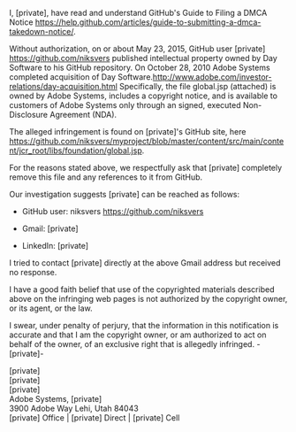 I, [private], have read and understand GitHub's Guide to Filing a DMCA Notice <https://help.github.com/articles/guide-to-submitting-a-dmca-takedown-notice/>.

Without authorization, on or about May 23, 2015, GitHub user [private] <https://github.com/niksvers> published intellectual property owned by Day Software to his GitHub repository. On October 28, 2010 Adobe Systems completed acquisition of Day Software.<http://www.adobe.com/investor-relations/day-acquisition.html> Specifically, the file global.jsp (attached) is owned by Adobe Systems, includes a copyright notice, and is available to customers of Adobe Systems only through an signed, executed Non-Disclosure Agreement (NDA).

The alleged infringement is found on [private]'s GitHub site, here <https://github.com/niksvers/myproject/blob/master/content/src/main/content/jcr_root/libs/foundation/global.jsp>.

For the reasons stated above, we respectfully ask that [private] completely remove this file and any references to it from GitHub.

Our investigation suggests [private] can be reached as follows:

* GitHub user: niksvers <https://github.com/niksvers>

* Gmail: [private]

* LinkedIn: [private]

I tried to contact [private] directly at the above Gmail address but received no response.

I have a good faith belief that use of the copyrighted materials described above on the infringing web pages is not authorized by the copyright owner, or its agent, or the law.

I swear, under penalty of perjury, that the information in this notification is accurate and that I am the copyright owner, or am authorized to act on behalf of the owner, of an exclusive right that is allegedly infringed.
-[private]-

[private]  
[private]  
[private]  
Adobe Systems, [private]  
3900 Adobe Way
Lehi, Utah 84043  
[private] Office | [private] Direct | [private] Cell
